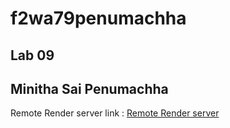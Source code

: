 # f2wa79penumachha

## Lab 09

## Minitha Sai Penumachha

Remote Render server link : [Remote Render server](https://f2wa79penumachha.onrender.com/) 

